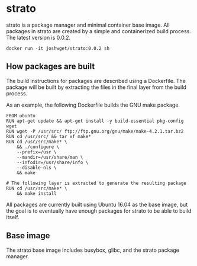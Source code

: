 # strato

strato is a package manager and minimal container base image. All packages in strato are created by a simple and containerized build process. The latest version is 0.0.2.

`docker run -it joshwget/strato:0.0.2 sh`

## How packages are built

The build instructions for packages are described using a Dockerfile. The package will be built by extracting the files in the final layer from the build process.

As an example, the following Dockerfile builds the GNU make package.

```
FROM ubuntu
RUN apt-get update && apt-get install -y build-essential pkg-config wget
RUN wget -P /usr/src/ ftp://ftp.gnu.org/gnu/make/make-4.2.1.tar.bz2
RUN cd /usr/src/ && tar xf make*
RUN cd /usr/src/make* \
    && ./configure \
    --prefix=/usr \
    --mandir=/usr/share/man \
    --infodir=/usr/share/info \
    --disable-nls \
    && make

# The following layer is extracted to generate the resulting package
RUN cd /usr/src/make* \
    && make install
```

All packages are currently built using Ubuntu 16.04 as the base image, but the goal is to eventually have enough packages for strato to be able to build itself.

## Base image

The strato base image includes busybox, glibc, and the strato package manager.
